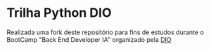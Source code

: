 # Trilha Python DIO
Realizada uma fork deste repositório para fins de estudos durante o BootCamp "Back End Developer IA" organizado pela [DIO](https://www.dio.me/bootcamp)
